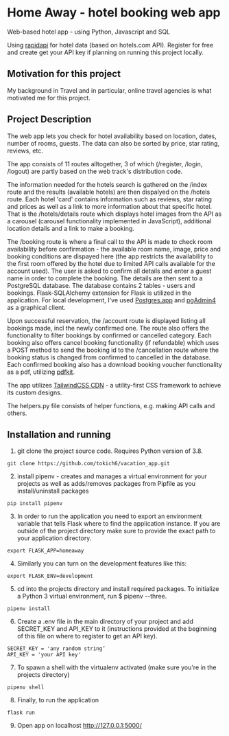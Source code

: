 # Home Away - hotel booking web app

Web-based hotel app - using Python, Javascript and SQL

Using [rapidapi](https://rapidapi.com/apidojo/api/hotels4) for hotel data (based on hotels.com API). Register for free and create get your API key if planning on running this project locally.

## Motivation for this project

My background in Travel and in particular, online travel agencies is what motivated me for this project.

## Project Description 

The web app lets you check for hotel availability based on location, dates, number of rooms, guests. The data can also be sorted by price, star rating, reviews, etc. 

The app consists of 11 routes alltogether,  3 of which (/register, /login, /logout) are partly based on the web track's distribution code.

The information needed for the hotels search is gathered on the /index route and the results (available hotels) are then dispalyed on the /hotels route. Each hotel 'card' contains information such as reviews, star rating and prices as well as a link to more information about that specific hotel.
That is the  /hotels/details route which displays hotel images from the API as a carousel (carousel functionality implemented in JavaScript), additional location details and a link to make a booking. 

The /booking route is where a final call to the API is made to check room availability before confirmation - the available room name, image, price and booking conditions are dispayed here (the app restricts the availability to the first room offered by the hotel due to limited API calls available for the account used). The user is asked to confirm all details and enter a guest name in order to complete the booking. The details are then sent to a PostgreSQL database. The database contains 2 tables - users and bookings. Flask-SQLAlchemy extension for Flask is utilized in the application. For local development, I've used [Postgres.app](https://postgresapp.com/) and [pgAdmin4](https://www.pgadmin.org/) as a graphical client.

Upon successful reservation, the /account route is displayed listing all bookings made, incl the newly confirmed one. The route also offers the functionality to filter bookings by confirmed or cancelled category. Each booking also offers cancel booking functionality (if refundable) which uses a POST method to send the booking id to the /cancellation route where the booking status is changed from confirmed to cancelled in the database.
Each confirmed booking also has a download booking voucher functionality as a pdf, utilizing [pdfkit](https://pypi.org/project/pdfkit/). 

The app utilizes [TailwindCSS CDN](https://tailwindcss.com/) - a utility-first CSS framework to achieve its custom designs.

The helpers.py file consists of helper functions, e.g. making API calls and others.

## Installation and running

1. git clone the project source code. Requires Python version of 3.8.

```
git clone https://github.com/tokich6/vacation_app.git
```

2. install pipenv - creates and manages a virtual environment for your projects as well as adds/removes packages from Pipfile as you install/uninstall packages

```
pip install pipenv
```

3. In order to run the application you need to export an environment variable that tells Flask where to find the application instance. If you are outside of the project directory make sure to provide the exact path to your application directory.

```
export FLASK_APP=homeaway
```

4. Similarly you can turn on the development features like this:

```
export FLASK_ENV=development
```

5. cd into the projects directory and install required packages. To initialize a Python 3 virtual environment, run $ pipenv --three.

```
pipenv install
```

6. Create a .env file in the main directory of your project and add SECRET_KEY and API_KEY to it (instructions provided at the beginning of this file on where to register to get an API key). 

```
SECRET_KEY = 'any random string’
API_KEY = 'your API key'
```

7. To spawn a shell with the virtualenv activated (make sure you're in the projects directory)

```
pipenv shell
```

8. Finally, to run the application 

```
flask run
```

9. Open app on localhost http://127.0.0.1:5000/
